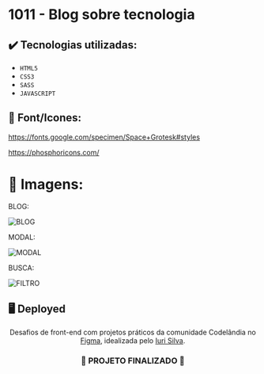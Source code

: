 <h1>
  1011 - Blog sobre tecnologia
</h1>

## ✔️ Tecnologias utilizadas:
- ``HTML5``
- ``CSS3``
- ``SASS``
- ``JAVASCRIPT``

## :paperclip: Font/Icones:

https://fonts.google.com/specimen/Space+Grotesk#styles

https://phosphoricons.com/

# :pushpin: Imagens:

BLOG:

![BLOG](https://github.com/darneees/1011/assets/79709843/6f8a047d-966b-4c09-b942-4a717acdcf66)

MODAL:

![MODAL](https://github.com/darneees/1011/assets/79709843/0638cdf2-d433-4298-87ca-2e6ac263dccc)

BUSCA:

![FILTRO](https://github.com/darneees/1011/assets/79709843/dd72602e-d3bc-4964-becb-fd00f5a5dd5e)


## :desktop_computer: Deployed



<p align="center">Desafios de front-end com projetos práticos da comunidade Codelândia no <a href="https://www.figma.com/file/Yb9IBH56g7T1hdIyZ3BMNO/Desafios---Codel%C3%A2ndia?type=design&node-id=0-1&mode=design&t=Xn9qU8AsI02GX84P-0">Figma</a>, idealizada pelo <a href="https://www.iuricode.com/">Iuri Silva</a>.</p>

<h3 align="center">
  
  :construction: PROJETO FINALIZADO :construction:
  
</h3>
